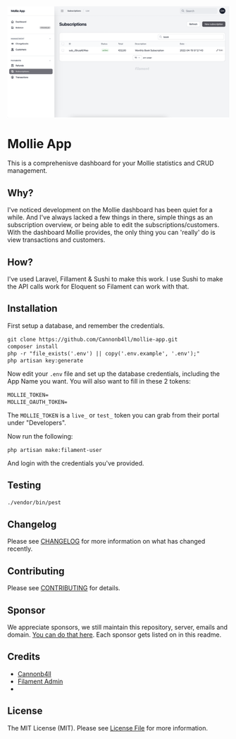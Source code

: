 ![Alt text](/public/screenshots/screenshot.png)

# Mollie App
This is a comprehenisve dashboard for your Mollie statistics and CRUD management.

## Why?

I've noticed development on the Mollie dashboard has been quiet for a while. And I've always
lacked a few things in there, simple things as an subscription overview, or being able to edit the subscriptions/customers.
With the dashboard Mollie provides, the only thing you can 'really' do is view transactions and customers.

## How?

I've used Laravel, Fillament & Sushi to make this work.
I use Sushi to make the API calls work for Eloquent so Filament can work with that.

## Installation

First setup a database, and remember the credentials.

```
git clone https://github.com/Cannonb4ll/mollie-app.git
composer install
php -r "file_exists('.env') || copy('.env.example', '.env');"
php artisan key:generate
```

Now edit your `.env` file and set up the database credentials, including the App Name you want.
You will also want to fill in these 2 tokens:

```
MOLLIE_TOKEN=
MOLLIE_OAUTH_TOKEN=
```

The `MOLLIE_TOKEN` is a `live_` or `test_` token you can grab from their portal under "Developers".

Now run the following:

```
php artisan make:filament-user
```

And login with the credentials you've provided.

## Testing

```bash
./vendor/bin/pest
```

## Changelog

Please see [CHANGELOG](CHANGELOG.md) for more information on what has changed recently.

## Contributing

Please see [CONTRIBUTING](.github/CONTRIBUTING.md) for details.

## Sponsor

We appreciate sponsors, we still maintain this repository, server, emails and domain. [You can do that here](https://github.com/sponsors/Cannonb4ll).
Each sponsor gets listed on in this readme.

## Credits

- [Cannonb4ll](https://github.com/cannonb4ll)
- [Filament Admin](https://filamentadmin.com/)
- 
## License

The MIT License (MIT). Please see [License File](LICENSE.md) for more information.
